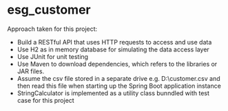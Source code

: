 # esg_customer
Approach taken for this project:
- Build a RESTful API that uses HTTP requests to access and use data
- Use H2 as in memory database for simulating the data access layer
- Use JUnit for unit testing 
- Use Maven to download dependencies, which refers to the libraries or JAR files.
- Assume the csv file stored in a separate drive e.g. D:\\customer.csv and then read this file when starting up the Spring Boot application instance
- StringCalculator is implemented as a utility class bunndled with test case for this project
